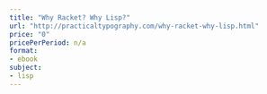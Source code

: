 ```yaml
---
title: "Why Racket? Why Lisp?"
url: "http://practicaltypography.com/why-racket-why-lisp.html"
price: "0"
pricePerPeriod: n/a
format: 
- ebook
subject: 
- lisp
---
```

